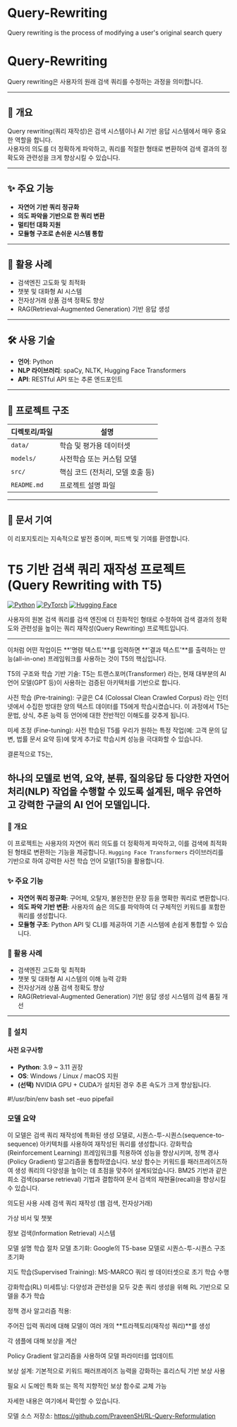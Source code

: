 # Query-Rewriting
Query rewriting is the process of modifying a user's original search query 


# Query-Rewriting

Query rewriting은 사용자의 원래 검색 쿼리를 수정하는 과정을 의미합니다.

---

## 📌 개요
Query rewriting(쿼리 재작성)은 검색 시스템이나 AI 기반 응답 시스템에서 매우 중요한 역할을 합니다.  
사용자의 의도를 더 정확하게 파악하고, 쿼리를 적절한 형태로 변환하여 검색 결과의 정확도와 관련성을 크게 향상시킬 수 있습니다.

---

## ✨ 주요 기능
- **자연어 기반 쿼리 정규화**
- **의도 파악을 기반으로 한 쿼리 변환**
- **멀티턴 대화 지원**
- **모듈형 구조로 손쉬운 시스템 통합**

---

## 🚀 활용 사례
- 검색엔진 고도화 및 최적화
- 챗봇 및 대화형 AI 시스템
- 전자상거래 상품 검색 정확도 향상
- RAG(Retrieval-Augmented Generation) 기반 응답 생성

---

## 🛠️ 사용 기술
- **언어**: Python
- **NLP 라이브러리**: spaCy, NLTK, Hugging Face Transformers
- **API**: RESTful API 또는 추론 엔드포인트

---

## 📂 프로젝트 구조

| 디렉토리/파일        | 설명                              |
|----------------------|-----------------------------------|
| `data/`              | 학습 및 평가용 데이터셋           |
| `models/`            | 사전학습 또는 커스텀 모델         |
| `src/`               | 핵심 코드 (전처리, 모델 호출 등) |
| `README.md`          | 프로젝트 설명 파일                |

---

## 📄 문서 기여
이 리포지토리는 지속적으로 발전 중이며, 피드백 및 기여를 환영합니다.

# T5 기반 검색 쿼리 재작성 프로젝트 (Query Rewriting with T5)

[![Python](https://img.shields.io/badge/Python-3.9%2B-blue?logo=python)](https://www.python.org)
[![PyTorch](https://img.shields.io/badge/PyTorch-2.x-orange?logo=pytorch)](https://pytorch.org/)
[![Hugging Face](https://img.shields.io/badge/%F0%9F%A4%97%20Hugging%20Face-Models-yellow)](https://huggingface.co/prhegde/t5-query-reformulation-RL)

사용자의 원본 검색 쿼리를 검색 엔진에 더 친화적인 형태로 수정하여 검색 결과의 정확도와 관련성을 높이는 쿼리 재작성(Query Rewriting) 프로젝트입니다.

---

이처럼 어떤 작업이든 **'명령 텍스트'**를 입력하면 **'결과 텍스트'**를 출력하는 만능(all-in-one) 프레임워크를 사용하는 것이 T5의 핵심입니다.

T5의 구조와 학습
기반 기술: T5는 트랜스포머(Transformer) 라는, 현재 대부분의 AI 언어 모델(GPT 등)이 사용하는 검증된 아키텍처를 기반으로 합니다.

사전 학습 (Pre-training): 구글은 C4 (Colossal Clean Crawled Corpus) 라는 인터넷에서 수집한 방대한 양의 텍스트 데이터를 T5에게 학습시켰습니다. 이 과정에서 T5는 문법, 상식, 추론 능력 등 언어에 대한 전반적인 이해도를 갖추게 됩니다.

미세 조정 (Fine-tuning): 사전 학습된 T5를 우리가 원하는 특정 작업(예: 고객 문의 답변, 법률 문서 요약 등)에 맞게 추가로 학습시켜 성능을 극대화할 수 있습니다.

결론적으로 T5는,

하나의 모델로 번역, 요약, 분류, 질의응답 등 다양한 자연어 처리(NLP) 작업을 수행할 수 있도록 설계된, 매우 유연하고 강력한 구글의 AI 언어 모델입니다.
---

### 📌 개요

이 프로젝트는 사용자의 자연어 쿼리 의도를 더 정확하게 파악하고, 이를 검색에 최적화된 형태로 변환하는 기능을 제공합니다. `Hugging Face Transformers` 라이브러리를 기반으로 하여 강력한 사전 학습 언어 모델(T5)을 활용합니다.

### ✨ 주요 기능

-   **자연어 쿼리 정규화**: 구어체, 오탈자, 불완전한 문장 등을 명확한 쿼리로 변환합니다.
-   **의도 파악 기반 변환**: 사용자의 숨은 의도를 파악하여 더 구체적인 키워드를 포함한 쿼리를 생성합니다.
-   **모듈형 구조**: Python API 및 CLI를 제공하여 기존 시스템에 손쉽게 통합할 수 있습니다.

### 🚀 활용 사례

-   검색엔진 고도화 및 최적화
-   챗봇 및 대화형 AI 시스템의 이해 능력 강화
-   전자상거래 상품 검색 정확도 향상
-   RAG(Retrieval-Augmented Generation) 기반 응답 생성 시스템의 검색 품질 개선

---

### 📂 설치

#### 사전 요구사항
-   **Python**: 3.9 ~ 3.11 권장
-   **OS**: Windows / Linux / macOS 지원
-   **(선택)** NVIDIA GPU + CUDA가 설치된 경우 추론 속도가 크게 향상됩니다.

#!/usr/bin/env bash
set -euo pipefail

### 모델 요약
이 모델은 검색 쿼리 재작성에 특화된 생성 모델로, 시퀀스-투-시퀀스(sequence-to-sequence) 아키텍처를 사용하여 재작성된 쿼리를 생성합니다.
강화학습(Reinforcement Learning) 프레임워크를 적용하여 성능을 향상시키며, 정책 경사(Policy Gradient) 알고리즘을 통합하였습니다.
보상 함수는 키워드를 패러프레이즈하여 생성 쿼리의 다양성을 높이는 데 초점을 맞추어 설계되었습니다.
BM25 기반과 같은 희소 검색(sparse retrieval) 기법과 결합하여 문서 검색의 재현율(recall)을 향상시킬 수 있습니다.

의도된 사용 사례
검색 쿼리 재작성 (웹 검색, 전자상거래)

가상 비서 및 챗봇

정보 검색(Information Retrieval) 시스템

모델 설명
학습 절차
모델 초기화: Google의 T5-base 모델로 시퀀스-투-시퀀스 구조 초기화

지도 학습(Supervised Training): MS-MARCO 쿼리 쌍 데이터셋으로 초기 학습 수행

강화학습(RL) 미세튜닝: 다양성과 관련성을 모두 갖춘 쿼리 생성을 위해 RL 기반으로 모델을 추가 학습

정책 경사 알고리즘 적용:

주어진 입력 쿼리에 대해 모델이 여러 개의 **트라젝토리(재작성 쿼리)**를 생성

각 샘플에 대해 보상을 계산

Policy Gradient 알고리즘을 사용하여 모델 파라미터를 업데이트

보상 설계: 기본적으로 키워드 패러프레이즈 능력을 강화하는 휴리스틱 기반 보상 사용

필요 시 도메인 특화 또는 목적 지향적인 보상 함수로 교체 가능

자세한 내용은 여기에서 확인할 수 있습니다.

모델 소스
저장소: https://github.com/PraveenSH/RL-Query-Reformulation

